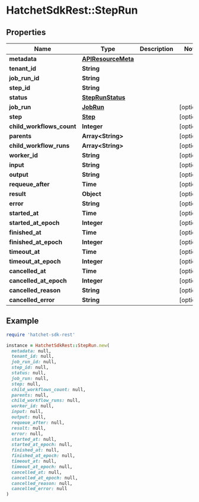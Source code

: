 # HatchetSdkRest::StepRun

## Properties

| Name | Type | Description | Notes |
| ---- | ---- | ----------- | ----- |
| **metadata** | [**APIResourceMeta**](APIResourceMeta.md) |  |  |
| **tenant_id** | **String** |  |  |
| **job_run_id** | **String** |  |  |
| **step_id** | **String** |  |  |
| **status** | [**StepRunStatus**](StepRunStatus.md) |  |  |
| **job_run** | [**JobRun**](JobRun.md) |  | [optional] |
| **step** | [**Step**](Step.md) |  | [optional] |
| **child_workflows_count** | **Integer** |  | [optional] |
| **parents** | **Array&lt;String&gt;** |  | [optional] |
| **child_workflow_runs** | **Array&lt;String&gt;** |  | [optional] |
| **worker_id** | **String** |  | [optional] |
| **input** | **String** |  | [optional] |
| **output** | **String** |  | [optional] |
| **requeue_after** | **Time** |  | [optional] |
| **result** | **Object** |  | [optional] |
| **error** | **String** |  | [optional] |
| **started_at** | **Time** |  | [optional] |
| **started_at_epoch** | **Integer** |  | [optional] |
| **finished_at** | **Time** |  | [optional] |
| **finished_at_epoch** | **Integer** |  | [optional] |
| **timeout_at** | **Time** |  | [optional] |
| **timeout_at_epoch** | **Integer** |  | [optional] |
| **cancelled_at** | **Time** |  | [optional] |
| **cancelled_at_epoch** | **Integer** |  | [optional] |
| **cancelled_reason** | **String** |  | [optional] |
| **cancelled_error** | **String** |  | [optional] |

## Example

```ruby
require 'hatchet-sdk-rest'

instance = HatchetSdkRest::StepRun.new(
  metadata: null,
  tenant_id: null,
  job_run_id: null,
  step_id: null,
  status: null,
  job_run: null,
  step: null,
  child_workflows_count: null,
  parents: null,
  child_workflow_runs: null,
  worker_id: null,
  input: null,
  output: null,
  requeue_after: null,
  result: null,
  error: null,
  started_at: null,
  started_at_epoch: null,
  finished_at: null,
  finished_at_epoch: null,
  timeout_at: null,
  timeout_at_epoch: null,
  cancelled_at: null,
  cancelled_at_epoch: null,
  cancelled_reason: null,
  cancelled_error: null
)
```

